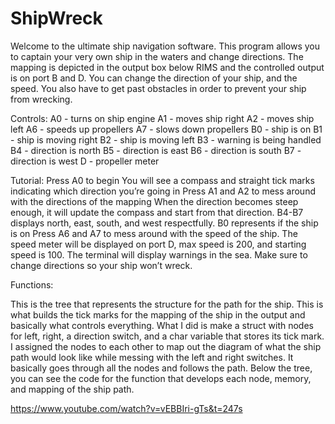 # ShipWreck
Welcome to the ultimate ship navigation software. This program allows you to captain your very own ship in the waters     and change directions. The mapping is depicted in the output box below RIMS and the controlled output is on port B and D.     You can change the direction of your ship, and the speed. You also have to get past obstacles in order to prevent your     ship from wrecking.

Controls:
A0 - turns on ship engine
A1 - moves ship right
A2 - moves ship left
A6 - speeds up propellers
A7 - slows down propellers
B0 - ship is on
B1 - ship is moving right
B2 - ship is moving left
B3 - warning is being handled
B4 - direction is north
B5 - direction is east
B6 - direction is south
B7 - direction is west
D - propeller meter 

Tutorial:
Press A0 to begin
You will see a compass and straight tick marks indicating which direction you’re going in
Press A1 and A2 to mess around with the directions of the mapping
When the direction becomes steep enough, it will update the compass and start from that direction.
B4-B7 displays north, east, south, and west respectfully. 
B0 represents if the ship is on
Press A6 and A7 to mess around with the speed of the ship.
The speed meter will be displayed on port D, max speed is 200, and starting speed is 100.
The terminal will display warnings in the sea. Make sure to change directions so your ship won’t wreck.

Functions:

This is the tree that represents the structure for the path for the ship. This is what builds the tick marks for the mapping of the ship in the output and basically what controls everything. What I did is make a struct with nodes for left, right, a direction switch, and a char variable that stores its tick mark. I assigned the nodes to each other to map out the diagram of what the ship path would look like while messing with the left and right switches. It basically goes through all the nodes and follows the path. Below the tree, you can see the code for the function that develops each node, memory, and mapping of the ship path. 

https://www.youtube.com/watch?v=vEBBIri-gTs&t=247s
